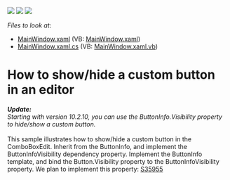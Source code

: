 <!-- default badges list -->
![](https://img.shields.io/endpoint?url=https://codecentral.devexpress.com/api/v1/VersionRange/128644973/21.1.5%2B)
[![](https://img.shields.io/badge/Open_in_DevExpress_Support_Center-FF7200?style=flat-square&logo=DevExpress&logoColor=white)](https://supportcenter.devexpress.com/ticket/details/E2589)
[![](https://img.shields.io/badge/📖_How_to_use_DevExpress_Examples-e9f6fc?style=flat-square)](https://docs.devexpress.com/GeneralInformation/403183)
<!-- default badges end -->
<!-- default file list -->
*Files to look at*:

* [MainWindow.xaml](./CS/WpfApplication17/MainWindow.xaml) (VB: [MainWindow.xaml](./VB/WpfApplication17/MainWindow.xaml))
* [MainWindow.xaml.cs](./CS/WpfApplication17/MainWindow.xaml.cs) (VB: [MainWindow.xaml.vb](./VB/WpfApplication17/MainWindow.xaml.vb))
<!-- default file list end -->
# How to show/hide a custom button in an editor


<p><em><strong>Update:<br /></strong>Starting with version 10.2.10, you can use the ButtonInfo.Visibility property to hide/show a custom button.</em><br /><br />This sample illustrates how to show/hide a custom button in the ComboBoxEdit. Inherit from the ButtonInfo, and implement the ButtonInfoVisibility dependency property. Implement the ButtonInfo template, and bind the Button.Visibility property to the ButtonInfoVisibility property. We plan to implement this property: <a href="https://www.devexpress.com/Support/Center/p/S35955">S35955</a></p>

<br/>


